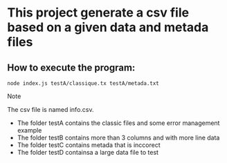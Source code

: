 # This project generate a csv file based on a given data and metada files

## How to execute the program: 

```
node index.js testA/classique.tx testA/metada.txt
```
> [!NOTE]
> The csv file is named info.csv.

- The folder testA contains the classic files and some error management example
- The folder testB contains more than 3 columns and with more line data
- The folder testC contains metada that is inccorect
- The folder testD containsa a large data file to test
